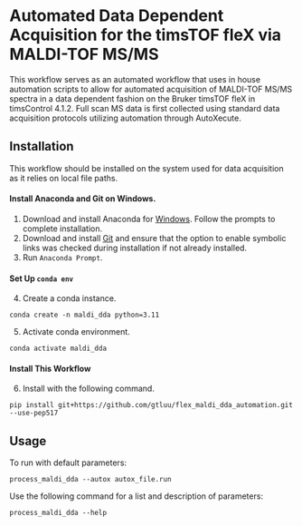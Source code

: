 # Automated Data Dependent Acquisition for the timsTOF fleX via MALDI-TOF MS/MS

This workflow serves as an automated workflow that uses in house automation scripts to allow for automated acquisition 
of MALDI-TOF MS/MS spectra in a data dependent fashion on the Bruker timsTOF fleX in timsControl 4.1.2. Full scan MS 
data is first collected using standard data acquisition protocols utilizing automation through AutoXecute. 

## Installation

This workflow should be installed on the system used for data acquisition as it relies on local file paths.

#### Install Anaconda and Git on Windows.

1. Download and install Anaconda for [Windows](https://repo.anaconda.com/archive/Anaconda3-2023.07-2-Windows-x86_64.exe). 
Follow the prompts to complete installation.
2. Download and install [Git](https://git-scm.com/downloads) and ensure that the option to enable symbolic links was 
checked during installation if not already installed.
3. Run ```Anaconda Prompt```.

#### Set Up ```conda env```

4. Create a conda instance.
```
conda create -n maldi_dda python=3.11
```
5. Activate conda environment.
```
conda activate maldi_dda
```

#### Install This Workflow

6. Install with the following command.
```
pip install git+https://github.com/gtluu/flex_maldi_dda_automation.git --use-pep517
```

## Usage

To run with default parameters:

```
process_maldi_dda --autox autox_file.run
```

Use the following command for a list and description of parameters:

```
process_maldi_dda --help
```
